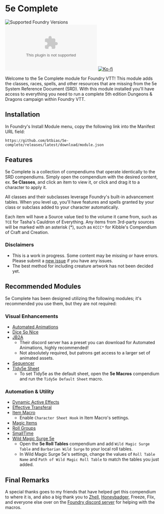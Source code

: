 # 5e Complete
![Supported Foundry Versions](https://img.shields.io/endpoint?url=https://foundryshields.com/version?url=https://github.com/btbias/5e-complete/releases/latest/download/module.json)
![Latest Release Download Count](https://img.shields.io/github/downloads/btbias/5e-complete/latest/module.zip)
[![Ko-fi](https://img.shields.io/badge/Ko--fi-btbias-00B9FE?logo=kofi)](https://ko-fi.com/btbias)

Welcome to the 5e Complete module for Foundry VTT! This module adds the classes, races, spells, and other resources that are missing from the 5e System Reference Document (SRD). With this module installed you'll have access to everything you need to run a complete 5th edition Dungeons & Dragons campaign within Foundry VTT.

## Installation
In Foundry's Install Module menu, copy the following link into the Manifest URL field:

```
https://github.com/btbias/5e-complete/releases/latest/download/module.json
```

## Features
5e Complete is a collection of compendiums that operate identically to the SRD compendiums. Simply open the compendium with the desired content, ex. **5e Classes**, and click an item to view it, or click and drag it to a character to apply it.

All classes and their subclasses leverage Foundry's built-in advancement tables. When you level up, you'll have features and spells granted by your class or subclass added to your character automatically.

Each item will have a Source value tied to the volume it came from, such as `TCE` for Tasha's Cauldron of Everything. Any items from 3rd-party sources will be marked with an asterisk (\*), such as `KCCC*` for Kibble's Compendium of Craft and Creation.

### Disclaimers
- This is a work in progress. Some content may be missing or have errors. Please submit a [new issue](https://github.com/btbias/5e-complete/issues) if you have any issues.
- The best method for including creature artwork has not been decided yet.

## Recommended Modules
5e Complete has been designed utilizing the following modules; it's recommended you use them, but they are not required:

### Visual Enhancements
- [Automated Animations](https://github.com/otigon/automated-jb2a-animations)
- [Dice So Nice](https://gitlab.com/riccisi/foundryvtt-dice-so-nice)
- [JB2A](https://www.patreon.com/JB2A)
  - Their discord server has a preset you can download for Automated Animations, highly recommended!
  - Not absolutely required, but patrons get access to a larger set of animated assets.
- [Sequencer](https://github.com/fantasycalendar/FoundryVTT-Sequencer)
- [Tidy5e Sheet](https://github.com/sdenec/tidy5e-sheet)
  - To set Tidy5e as the default sheet, open the **5e Macros** compendium and run the `Tidy5e Default Sheet` macro.

### Automation &amp; Utility
- [Dynamic Active Effects](https://gitlab.com/tposney/dae)
- [Effective Transferal](https://github.com/GamerFlix/effective-transferral)
- [Item Macro](https://github.com/sdenec/tidy5e-sheet)
  - Enable `Character Sheet Hook` in Item Macro's settings.
- [Magic Items](https://gitlab.com/riccisi/foundryvtt-magic-items)
- [Roll Groups](https://github.com/krbz999/rollgroups)
- [SmallTime](https://github.com/unsoluble/smalltime)
- [Wild Magic Surge 5e](https://github.com/johnnolan/wild-magic-surge-5e)
  - Open the **5e Roll Tables** compendium and add `Wild Magic Surge Table` and `Barbarian Wild Surge` to your local roll tables.
  - In Wild Magic Surge 5e's settings, change the values of `Roll Table Name` and `Path of Wild Magic Roll Table` to match the tables you just added.

## Final Remarks
A special thanks goes to my friends that have helped get this compendium to where it is, and also a big thank you to [Zhell](https://github.com/krbz999?tab=repositories), [Honeybadger](https://ko-fi.com/badgerwerks), Freeze, Flix, and everyone else over on the [Foundry discord server](https://discord.gg/foundryvtt) for helping with the macros.